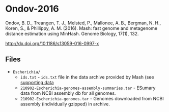 # Ondov-2016

Ondov, B. D., Treangen, T. J., Melsted, P., Mallonee, A. B., Bergman, N. H., Koren, S., & Phillippy, A. M. (2016). Mash: fast genome and metagenome distance estimation using MinHash. Genome Biology, 17(1), 132.

http://dx.doi.org/10.1186/s13059-016-0997-x


## Files

* `Escherichia/`
  * `ids.txt` -  `ids.txt` file in the data archive provided by Mash (see
    [supporting data](https://mash.readthedocs.io/en/latest/data.html)
  * `210902-Escherichia-genomes-assembly-summaries.tar` - ESumary data from NCBI assembly db for all genomes.
  * `210902-Escherichia-genomes.tar` - Genomes downloaded from NCBI assembly (individually gzipped)
    in archive.
